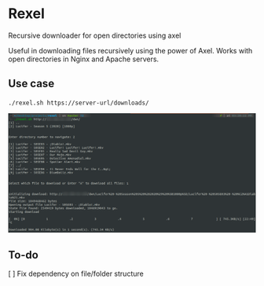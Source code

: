 # Rexel
Recursive downloader for open directories using axel

Useful in downloading files recursively using the power of Axel. 
Works with open directories in Nginx and Apache servers. 

## Use case

```
./rexel.sh https://server-url/downloads/
```

![Use Case](https://raw.githubusercontent.com/az0mb13/Rexel/master/usecase.png)


## To-do
[ ] Fix dependency on file/folder structure
